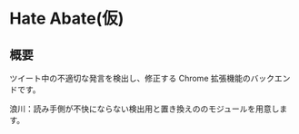 # Hate Abate(仮)

## 概要

ツイート中の不適切な発言を検出し、修正する Chrome 拡張機能のバックエンドです。

浪川：読み手側が不快にならない検出用と置き換えののモジュールを用意します。